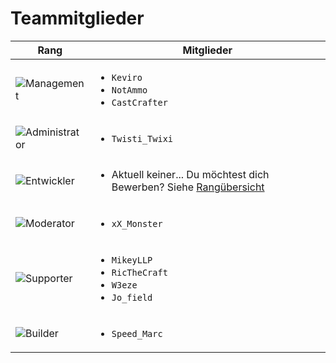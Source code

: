 # Teammitglieder

| Rang                                | Mitglieder                                                                                               |
|-------------------------------------|----------------------------------------------------------------------------------------------------------|
| ![Management](management.png)       | <ul><li>`Keviro`</li><li>`NotAmmo`</li><li>`CastCrafter`</li></ul>                                       |
| ![Administrator](administrator.png) | <ul><li>`Twisti_Twixi`</li></ul>                                                                         |
| ![Entwickler](developer.png)        | <ul><li>Aktuell keiner...  Du möchtest dich Bewerben? Siehe [Rangübersicht](ranks-overview.md)</li></ul> |
| ![Moderator](moderator.png)         | <ul><li>`xX_Monster`</li></ul>                                                                           |
| ![Supporter](supporter.png)         | <ul><li>`MikeyLLP`</li><li>`RicTheCraft`</li><li>`W3eze`</li><li>`Jo_field`</li></ul>                    |
| ![Builder](builder.png)             | <ul><li>`Speed_Marc`</li></ul>                                                                           |
